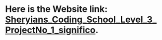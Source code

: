 # Here is the Website link: [Sheryians_Coding_School_Level_3_ProjectNo_1_significo](https://pratikrameshmajage.github.io/Sheryians_Coding_School_Level_3_ProjectNo_1_significo/).
